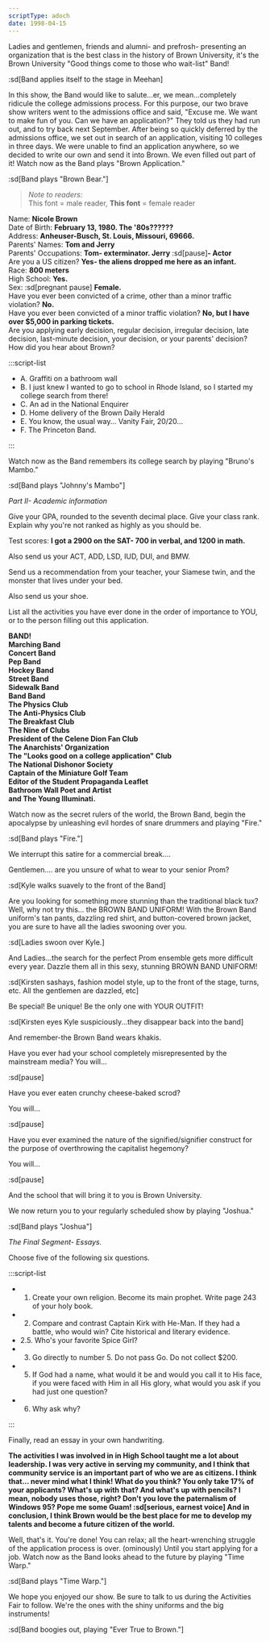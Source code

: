 ```yaml
---
scriptType: adoch
date: 1998-04-15
---
```


Ladies and gentlemen, friends and alumni- and prefrosh- presenting an organization that is the best class in the history of Brown University, it's the Brown University "Good things come to those who wait-list" Band!

:sd[Band applies itself to the stage in Meehan]

In this show, the Band would like to salute...er, we mean...completely ridicule the college admissions process. For this purpose, our two brave show writers went to the admissions office and said, "Excuse me. We want to make fun of you. Can we have an application?" They told us they had run out, and to try back next September. After being so quickly deferred by the admissions office, we set out in search of an application, visiting 10 colleges in three days. We were unable to find an application anywhere, so we decided to write our own and send it into Brown. We even filled out part of it! Watch now as the Band plays "Brown Application."

:sd[Band plays "Brown Bear."]

> _Note to readers:_\
> This font = male reader, **This font** = female reader

Name: **Nicole Brown**\
Date of Birth: **February 13, 1980. The '80s??????**\
Address: **Anheuser-Busch, St. Louis, Missouri, 69666.**\
Parents' Names: **Tom and Jerry**\
Parents' Occupations: **Tom- exterminator. Jerry** :sd[pause]**- Actor**\
Are you a US citizen? **Yes- the aliens dropped me here as an infant.**\
Race: **800 meters**\
High School: **Yes.**\
Sex: :sd[pregnant pause] **Female.**\
Have you ever been convicted of a crime, other than a minor traffic violation? **No.**\
Have you ever been convicted of a minor traffic violation? **No, but I have over $5,000 in parking tickets.**\
Are you applying early decision, regular decision, irregular decision, late decision, last-minute decision, your decision, or your parents' decision?\
How did you hear about Brown?

:::script-list

- A. Graffiti on a bathroom wall
- B. I just knew I wanted to go to school in Rhode Island, so I started my college search from there!
- C. An ad in the National Enquirer
- D. Home delivery of the Brown Daily Herald
- E. You know, the usual way... Vanity Fair, 20/20...
- F. The Princeton Band.

:::

Watch now as the Band remembers its college search by playing "Bruno's Mambo."

:sd[Band plays "Johnny's Mambo"]

_Part II- Academic information_

Give your GPA, rounded to the seventh decimal place. Give your class rank. Explain why you're not ranked as highly as you should be.

Test scores: **I got a 2900 on the SAT- 700 in verbal, and 1200 in math.**

Also send us your ACT, ADD, LSD, IUD, DUI, and BMW.

Send us a recommendation from your teacher, your Siamese twin, and the monster that lives under your bed.

Also send us your shoe.

List all the activities you have ever done in the order of importance to YOU, or to the person filling out this application.

**BAND!\
Marching Band\
Concert Band\
Pep Band\
Hockey Band\
Street Band\
Sidewalk Band\
Band Band\
The Physics Club\
The Anti-Physics Club\
The Breakfast Club\
The Nine of Clubs\
President of the Celene Dion Fan Club\
The Anarchists' Organization\
The "Looks good on a college application" Club\
The National Dishonor Society\
Captain of the Miniature Golf Team\
Editor of the Student Propaganda Leaflet\
Bathroom Wall Poet and Artist\
and The Young Illuminati.**

Watch now as the secret rulers of the world, the Brown Band, begin the apocalypse by unleashing evil hordes of snare drummers and playing "Fire."

:sd[Band plays "Fire."]

We interrupt this satire for a commercial break....

Gentlemen.... are you unsure of what to wear to your senior Prom?

:sd[Kyle walks suavely to the front of the Band]

Are you looking for something more stunning than the traditional black tux? Well, why not try this... the BROWN BAND UNIFORM! With the Brown Band uniform's tan pants, dazzling red shirt, and button-covered brown jacket, you are sure to have all the ladies swooning over you.

:sd[Ladies swoon over Kyle.]

And Ladies...the search for the perfect Prom ensemble gets more difficult every year. Dazzle them all in this sexy, stunning BROWN BAND UNIFORM!

:sd[Kirsten sashays, fashion model style, up to the front of the stage, turns, etc. All the gentlemen are dazzled, etc]

Be special! Be unique! Be the only one with YOUR OUTFIT!

:sd[Kirsten eyes Kyle suspiciously...they disappear back into the band]

And remember-the Brown Band wears khakis.

Have you ever had your school completely misrepresented by the mainstream media? You will...

:sd[pause]

Have you ever eaten crunchy cheese-baked scrod?

You will...

:sd[pause]

Have you ever examined the nature of the signified/signifier construct for the purpose of overthrowing the capitalist hegemony?

You will...

:sd[pause]

And the school that will bring it to you is Brown University.

We now return you to your regularly scheduled show by playing "Joshua."

:sd[Band plays "Joshua"]

_The Final Segment- Essays._

Choose five of the following six questions.

:::script-list

- 1. Create your own religion. Become its main prophet. Write page 243 of your holy book.
- 2. Compare and contrast Captain Kirk with He-Man. If they had a battle, who would win? Cite historical and literary evidence.
- 2.5. Who's your favorite Spice Girl?
- 3. Go directly to number 5. Do not pass Go. Do not collect $200.
- 5. If God had a name, what would it be and would you call it to His face, if you were faced with Him in all His glory, what would you ask if you had just one question?
- 6. Why ask why?

:::

Finally, read an essay in your own handwriting.

**The activities I was involved in in High School taught me a lot about leadership. I was very active in serving my community, and I think that community service is an important part of who we are as citizens. I think that... never mind what I think! What do you think? You only take 17% of your applicants? What's up with that? And what's up with pencils? I mean, nobody uses those, right? Don't you love the paternalism of Windows 95? Pope me some Guam! :sd[serious, earnest voice] And in conclusion, I think Brown would be the best place for me to develop my talents and become a future citizen of the world.**

Well, that's it. You're done! You can relax; all the heart-wrenching struggle of the application process is over. (ominously) Until you start applying for a job. Watch now as the Band looks ahead to the future by playing "Time Warp."

:sd[Band plays "Time Warp."]

We hope you enjoyed our show. Be sure to talk to us during the Activities Fair to follow. We're the ones with the shiny uniforms and the big instruments!

:sd[Band boogies out, playing "Ever True to Brown."]
